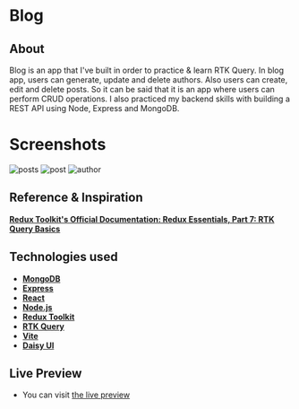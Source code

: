 # Blog

## About

Blog is an app that I've built in order to practice & learn RTK Query. In blog app, users can generate, update and delete authors.
Also users can create, edit and delete posts.
So it can be said that it is an app where users can perform CRUD operations.
I also practiced my backend skills with building a REST API using Node, Express and MongoDB.

# Screenshots
![posts](https://github.com/doguozcan/blog/assets/76822280/3d221a37-350a-4379-afdb-3ddf7cd87019)
![post](https://github.com/doguozcan/blog/assets/76822280/71f9ddb0-4577-4458-a6a7-d354242405c3)
![author](https://github.com/doguozcan/blog/assets/76822280/50bb1ec9-933f-43be-9bcb-aa24818ce64c)

## Reference & Inspiration

**<a href="https://redux.js.org/tutorials/essentials/part-7-rtk-query-basics">Redux Toolkit's Official Documentation: Redux Essentials, Part 7: RTK Query Basics</a>**

## Technologies used

- **<a href="https://www.mongodb.com/">MongoDB</a>**
- **<a href="https://expressjs.com/">Express</a>**
- **<a href="https://react.dev/">React</a>**
- **<a href="https://nodejs.org/en">Node.js</a>**
- **<a href="https://www.npmjs.com/package/@reduxjs/toolkit">Redux Toolkit</a>**
- **<a href="https://redux-toolkit.js.org/rtk-query/overview">RTK Query</a>**
- **<a href="https://vitejs.dev/">Vite</a>**
- **<a href="https://daisyui.com/">Daisy UI</a>**

## Live Preview

- You can visit <a href="https://heartfelt-palmier-7f8046.netlify.app/">the live preview</a>
